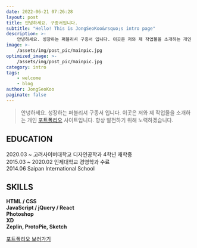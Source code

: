 ```yaml
---
date: 2022-06-21 07:26:28
layout: post
title: 안녕하세요. 구종서입니다.
subtitle: "Hello! This is JongSeoKoo&rsquo;s intro page"
description: >-
    안녕하세요. 성장하는 퍼블리셔 구종서 입니다. 이곳은 저와 제 작업물을 소개하는 개인 포트폴리오 사이트입니다. 항상 발전하기 위해 노력하겠습니다.
image: >-
    /assets/img/post_pic/mainpic.jpg
optimized_image: >-
    /assets/img/post_pic/mainpic.jpg
category: intro
tags:
    - welcome
    - blog
author: JongSeoKoo
paginate: false
---
```


> 안녕하세요. 성장하는 퍼블리셔 구종서 입니다. 이곳은 저와 제 작업물을 소개하는 개인 <a href="/category/portfolio/">포트폴리오</a> 사이트입니다. 항상 발전하기 위해 노력하겠습니다.

## EDUCATION

2020.03 ~ 고려사이버대학교 디자인공학과 4학년 재학중  
2015.03 ~ 2020.02 인제대학교 경영학과 수료  
2014.06 Saipan International School

## SKILLS

**HTML / CSS**  
**JavaScript / jQuery / React**  
**Photoshop**  
**XD**  
**Zeplin, ProtoPie, Sketch**

[포트폴리오 보러가기][googlelink]

[googlelink]: /category/portfolio/ "portfolio"
